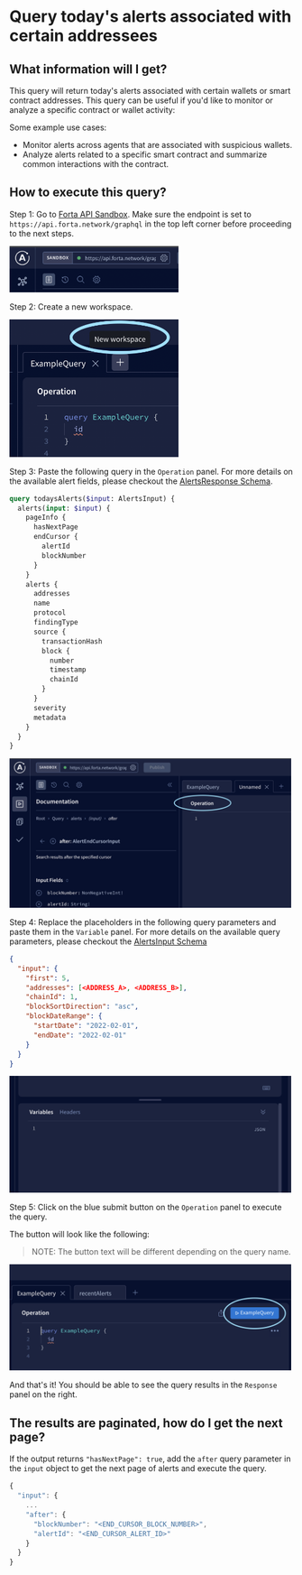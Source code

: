 # Query today's alerts associated with certain addressees

## What information will I get?

This query will return today's alerts associated with certain wallets or smart contract addresses. This query can be useful if you'd like to monitor or analyze a specific contract or wallet activity:

Some example use cases:
* Monitor alerts across agents that are associated with suspicious wallets.
* Analyze alerts related to a specific smart contract and summarize common interactions with the contract.

## How to execute this query?

Step 1: Go to [Forta API Sandbox](https://studio.apollographql.com/sandbox?endpoint=https%3A%2F%2Fapi.forta.network%2Fgraphql). Make sure the endpoint is set to `https://api.forta.network/graphql` in the top left corner before proceeding to the next steps.
<p align="left">
  <img src="screenshots/sandbox_endpoint.png" alt="Sandbox Endpoint Screenshot" width="300"/>
</p>

Step 2: Create a new workspace.
<p align="left">
  <img src="screenshots/new_workspace.png" alt="New Workspace Screenshot" width="300"/>
</p>

Step 3: Paste the following query in the `Operation` panel. For more details on the available alert fields, please checkout the [AlertsResponse Schema](https://studio.apollographql.com/sandbox/schema/reference/objects/AlertsResponse).  

```graphql
query todaysAlerts($input: AlertsInput) {
  alerts(input: $input) {
    pageInfo {
      hasNextPage
      endCursor {
        alertId
        blockNumber
      }
    }
    alerts {
      addresses
      name
      protocol
      findingType
      source {
        transactionHash
        block {
          number
          timestamp
          chainId
        }
      }
      severity
      metadata
    }
  }
}
```

<p align="left">
  <img src="screenshots/operation_panel.png" alt="Operation Panel Screenshot" width="500"/>
</p>

Step 4: Replace the placeholders in the following query parameters and paste them in the `Variable` panel. For more details on the available query parameters, please checkout the [AlertsInput Schema](https://studio.apollographql.com/sandbox/schema/reference/inputs/AlertsInput)
```json
{
  "input": {
    "first": 5,
    "addresses": [<ADDRESS_A>, <ADDRESS_B>],
    "chainId": 1,
    "blockSortDirection": "asc",
    "blockDateRange": {
      "startDate": "2022-02-01",
      "endDate": "2022-02-01"
    }
  }
}
```

<p align="left">
  <img src="screenshots/variable_panel.png" alt="Variable Panel Screenshot" width="500"/>
</p>

Step 5: Click on the blue submit button on the `Operation` panel to execute the query. 

The button will look like the following: 

> NOTE: The button text will be different depending on the query name. 

<p align="left">
  <img src="screenshots/query_submit_button.png" alt="Query Submit Button Screenshot" width="500"/>
</p>

And that's it! You should be able to see the query results in the `Response` panel on the right.

## The results are paginated, how do I get the next page?

If the output returns `"hasNextPage": true`, add the `after` query parameter in the `input` object to get the next page of alerts and execute the query. 

```javascript
{
  "input": {
    ...
    "after": {
      "blockNumber": "<END_CURSOR_BLOCK_NUMBER>",
      "alertId": "<END_CURSOR_ALERT_ID>"
    }
  }
}
```

